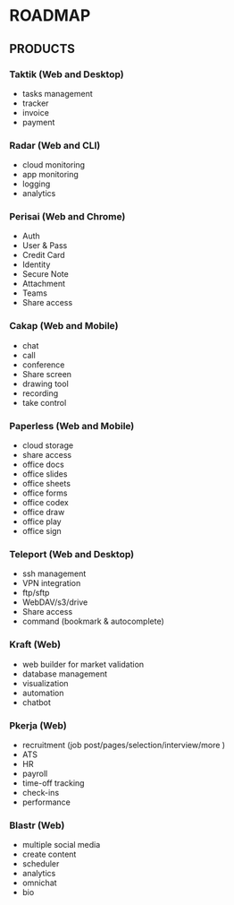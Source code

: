 # ROADMAP

## PRODUCTS

### Taktik (Web and Desktop)
- tasks management
- tracker
- invoice
- payment

### Radar (Web and CLI)
- cloud monitoring
- app monitoring
- logging
- analytics

### Perisai (Web and Chrome)
- Auth
- User & Pass
- Credit Card
- Identity
- Secure Note
- Attachment
- Teams
- Share access

### Cakap (Web and Mobile)
- chat
- call
- conference
- Share screen
- drawing tool
- recording
- take control

### Paperless (Web and Mobile)
- cloud storage
- share access
- office docs
- office slides
- office sheets
- office forms
- office codex
- office draw
- office play
- office sign

### Teleport (Web and Desktop)
- ssh management
- VPN integration
- ftp/sftp
- WebDAV/s3/drive
- Share access
- command (bookmark & autocomplete)

### Kraft (Web)
- web builder for market validation
- database management
- visualization
- automation
- chatbot

### Pkerja (Web)
- recruitment (job post/pages/selection/interview/more )
- ATS
- HR
- payroll
- time-off tracking
- check-ins
- performance

### Blastr (Web)
- multiple social media
- create content
- scheduler
- analytics
- omnichat
- bio
